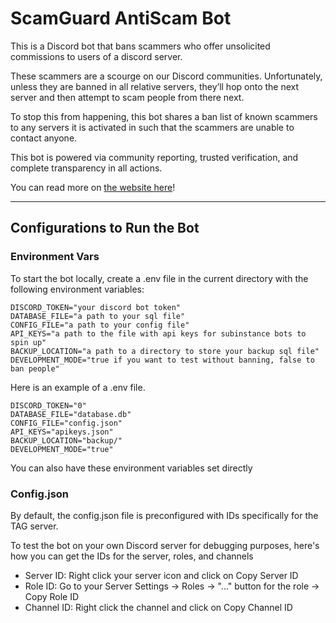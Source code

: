 # ScamGuard AntiScam Bot

This is a Discord bot that bans scammers who offer unsolicited commissions to users of a discord server.

These scammers are a scourge on our Discord communities. Unfortunately, unless they are banned in all relative servers, they’ll hop onto the next server and then attempt to scam people from there next.

To stop this from happening, this bot shares a ban list of known scammers to any servers it is activated in such that the scammers are unable to contact anyone.

This bot is powered via community reporting, trusted verification, and complete transparency in all actions.

You can read more on [the website here](https://scamguard.app/)!

---

## Configurations to Run the Bot

### Environment Vars

To start the bot locally, create a .env file in the current directory with the following environment variables: 

```
DISCORD_TOKEN="your discord bot token"  
DATABASE_FILE="a path to your sql file"  
CONFIG_FILE="a path to your config file"  
API_KEYS="a path to the file with api keys for subinstance bots to spin up"
BACKUP_LOCATION="a path to a directory to store your backup sql file"  
DEVELOPMENT_MODE="true if you want to test without banning, false to ban people"  
```

Here is an example of a .env file.

```
DISCORD_TOKEN="0"  
DATABASE_FILE="database.db"  
CONFIG_FILE="config.json"
API_KEYS="apikeys.json"    
BACKUP_LOCATION="backup/"  
DEVELOPMENT_MODE="true"  
```

You can also have these environment variables set directly

### Config.json
By default, the config.json file is preconfigured with IDs specifically for the TAG server.

To test the bot on your own Discord server for debugging purposes, here's how you can get the IDs for the server, roles, and channels
- Server ID: Right click your server icon and click on Copy Server ID
- Role ID: Go to your Server Settings -> Roles -> "..." button for the role -> Copy Role ID
- Channel ID: Right click the channel and click on Copy Channel ID
